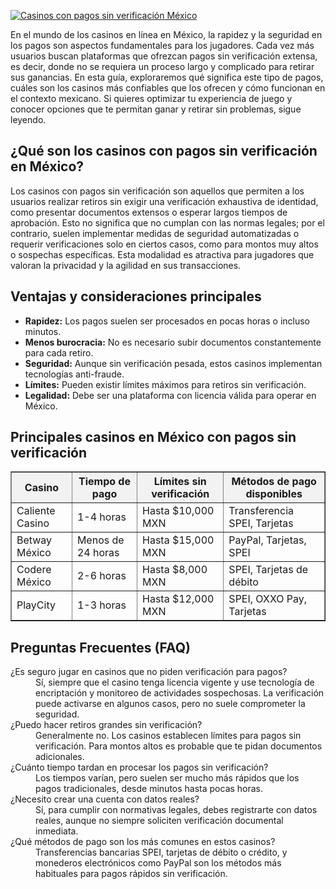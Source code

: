 [![Casinos con pagos sin verificación México](https://123-caf.pages.dev/gitsignup.png)](https://vrmoo.ru/Bt82HjjY)

<div>   <p>En el mundo de los casinos en línea en México, la rapidez y la seguridad en los pagos son aspectos fundamentales para los jugadores. Cada vez más usuarios buscan plataformas que ofrezcan pagos sin verificación extensa, es decir, donde no se requiera un proceso largo y complicado para retirar sus ganancias. En esta guía, exploraremos qué significa este tipo de pagos, cuáles son los casinos más confiables que los ofrecen y cómo funcionan en el contexto mexicano. Si quieres optimizar tu experiencia de juego y conocer opciones que te permitan ganar y retirar sin problemas, sigue leyendo.</p>      <h2>¿Qué son los casinos con pagos sin verificación en México?</h2>   <p>Los casinos con pagos sin verificación son aquellos que permiten a los usuarios realizar retiros sin exigir una verificación exhaustiva de identidad, como presentar documentos extensos o esperar largos tiempos de aprobación. Esto no significa que no cumplan con las normas legales; por el contrario, suelen implementar medidas de seguridad automatizadas o requerir verificaciones solo en ciertos casos, como para montos muy altos o sospechas específicas. Esta modalidad es atractiva para jugadores que valoran la privacidad y la agilidad en sus transacciones.</p>      <h2>Ventajas y consideraciones principales</h2>   <ul>     <li><strong>Rapidez:</strong> Los pagos suelen ser procesados en pocas horas o incluso minutos.</li>     <li><strong>Menos burocracia:</strong> No es necesario subir documentos constantemente para cada retiro.</li>     <li><strong>Seguridad:</strong> Aunque sin verificación pesada, estos casinos implementan tecnologías anti-fraude.</li>     <li><strong>Límites:</strong> Pueden existir límites máximos para retiros sin verificación.</li>     <li><strong>Legalidad:</strong> Debe ser una plataforma con licencia válida para operar en México.</li>   </ul>      <h2>Principales casinos en México con pagos sin verificación</h2>   <table border="1" cellspacing="0" cellpadding="5" style="border-collapse: collapse; width: 100%;">     <thead>       <tr style="background-color: #f2f2f2;">         <th>Casino</th>         <th>Tiempo de pago</th>         <th>Límites sin verificación</th>         <th>Métodos de pago disponibles</th>       </tr>     </thead>     <tbody>       <tr>         <td>Caliente Casino</td>         <td>1-4 horas</td>         <td>Hasta $10,000 MXN</td>         <td>Transferencia SPEI, Tarjetas</td>       </tr>       <tr>         <td>Betway México</td>         <td>Menos de 24 horas</td>         <td>Hasta $15,000 MXN</td>         <td>PayPal, Tarjetas, SPEI</td>       </tr>       <tr>         <td>Codere México</td>         <td>2-6 horas</td>         <td>Hasta $8,000 MXN</td>         <td>SPEI, Tarjetas de débito</td>       </tr>       <tr>         <td>PlayCity</td>         <td>1-3 horas</td>         <td>Hasta $12,000 MXN</td>         <td>SPEI, OXXO Pay, Tarjetas</td>       </tr>     </tbody>   </table>      <h2>Preguntas Frecuentes (FAQ)</h2>   <dl>     <dt>¿Es seguro jugar en casinos que no piden verificación para pagos?</dt>     <dd>Sí, siempre que el casino tenga licencia vigente y use tecnología de encriptación y monitoreo de actividades sospechosas. La verificación puede activarse en algunos casos, pero no suele comprometer la seguridad.</dd>        <dt>¿Puedo hacer retiros grandes sin verificación?</dt>     <dd>Generalmente no. Los casinos establecen límites para pagos sin verificación. Para montos altos es probable que te pidan documentos adicionales.</dd>        <dt>¿Cuánto tiempo tardan en procesar los pagos sin verificación?</dt>     <dd>Los tiempos varían, pero suelen ser mucho más rápidos que los pagos tradicionales, desde minutos hasta pocas horas.</dd>        <dt>¿Necesito crear una cuenta con datos reales?</dt>     <dd>Sí, para cumplir con normativas legales, debes registrarte con datos reales, aunque no siempre soliciten verificación documental inmediata.</dd>        <dt>¿Qué métodos de pago son los más comunes en estos casinos?</dt>     <dd>Transferencias bancarias SPEI, tarjetas de débito o crédito, y monederos electrónicos como PayPal son los métodos más habituales para pagos rápidos sin verificación.</dd>   </dl>   </div>